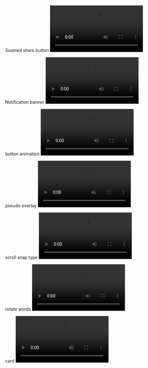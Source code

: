 Sosmed share button
![sosmed share btn](sosmed-share-btn.mp4)

Notification banner
![notification banner](notif-baner.mp4)

button animation
![btn animation](btn-animation.mp4)

pseudo overlay
![pseudool overlay](pseudo.mp4)

scroll snap type
![scroll-snap-type](scroll-snap-type.mp4) 

rotate words
![rotate words](rotate-words.mp4)

card
![card](card.mp4)
